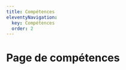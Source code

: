 ```yaml
---
title: Compétences
eleventyNavigation:
  key: Compétences
  order: 2
---
```


# Page de compétences
